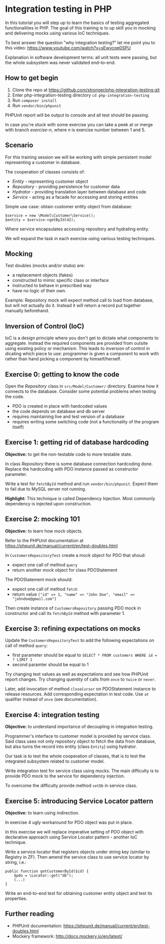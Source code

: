 Integration testing in PHP
==========================

In this tutorial you will step up to learn the basics of testing aggregated functionalities in PHP.
The goal of this training is to up skill you in mocking and delivering mocks using various IoC techniques.

To best answer the question "why integration testing?" let me point you to this video:
https://www.youtube.com/watch?v=sEwvcqe0SPU

Explanation in software development terms: all unit tests were passing, but the whole subsystem was never validated end-to-end.

How to get begin
-----------------

1. Clone the repo at https://github.com/stronger/php-integration-testing.git
2. Enter php-integration-testing directory `cd php-integration-testing`
3. Run `composer install`
4. Run `vendor/bin/phpunit`

PHPUnit report will be output to console and all test should be passing.

In case you're stuck with some exercise you can take a peek at or merge with branch *exercise-n*,
where *n* is exercise number between 1 and 5.

Scenario
--------

For this training session we will be working with simple persistent model representing a customer in database.

The cooperation of classes consists of:
- *Entity* - representing customer object
- *Repository* - providing persistence for customer data
- *Hydrator* - providing translation layer between database and code
- *Service* - acting as a facade for accessing and storing entities

Simple use case: obtain customer entity object from database:
```
$service = new \Model\Customer\Service();
$entity = $service->getById(42);
```

Where service encapsulates accessing repository and hydrating entity.

We will expand the task in each exercise using various testing techniques.

Mocking
-------

Test doubles (mocks and/or stubs) are:
- a replacement objects (fakes)
- constructed to mimic specific class or interface
- instructed to behave in prescribed way
- have no logic of their own.

Example: Repository mock will expect method call to load from database,
but will not actually do it. Instead it will return a record put together manually
beforehand.

Inversion of Control (IoC)
--------------------------

IoC is a design principle where you don't get to dictate what components to aggregate.
Instead the required components are provided from outsite using existing policy or mechanism.
This leads to inversion of control in dicating which piece to use:
programmer is given a component to work with rather than hand picking a component by himself/herself.

Exercise 0: getting to know the code
------------------------------------

Open the *Repository* class in `src/Model/Customer/` directory.
Examine how it connects to the database.
Consider some potential problems when testing the code.

- PDO is created in place with hardcoded values
- the code depends on database and db server
- requires maintaining live and test version of a database
- requires writing some switching code (not a functionality of the program itself)

Exercise 1: getting rid of database hardcoding
----------------------------------------------

**Objective:** to get the non-testable code to more testable state.

In class *Repository* there is some database connection hardcoding done.
Replace the hardcoding with PDO instance passed as constructor parameter.

Write a test for `fetchById` method and run `vendor/bin/phpunit`.
Expect them to fail due to MySQL server not running.

**Highlight:** This technique is called Dependency Injection.
Most commonly dependency is injected upon construction.

Exercise 2: mocking 101
-----------------------

**Objective:** to learn how mock objects.

Refer to the PHPUnit documentation at https://phpunit.de/manual/current/en/test-doubles.html

In `CustomersRepositoryTest` create a mock object for PDO that shoud:
- expect one call of method `query`
- return another mock object for class PDOStatement

The PDOStatement mock should:
- expect one call of method `fetch`
- return value `["id" => 1, "name" => "John Doe", "email" => "johndoe@gmail.com"]`

Then create instance of `CustomersRepository` passing PDO mock in constructor and
call its `fetchById` method with parameter 1.

Exercise 3: refining expectations on mocks
------------------------------------------

Update the `CustomersRepositoryTest` to add the following expectations on call of method `query`:
- first parameter should be equal to `SELECT * FROM customers WHERE id = ? LIMIT 1`
- second paramter should be equal to 1

Try changing test values as well as expectations and see how PHPUnit report changes.
Try changing quentity of calls from `once` to `twice` or `never`.

Later, add invocation of method `closeCursor` on PDOStatement instance to release resources.
Add corresponding expectation in test code. Use `at` qualifier instead of `once` (see documentation).

Exercise 4: integration testing
-------------------------------

**Objective:** to understand importance of decoupling in integration testing.

Programmer's interface to customer model is provided by service class.
Said class uses not only repository object to fetch the data from database,
but also turns the record into entity (class `Entity`) using hydrator.

Our task is to test the whole cooperation of classes, that is to test the integrated
subsystem related to customer model.

Write integration test for service class using mocks.
The main difficulty is to provide PDO mock to the service for dependency injection.

To overcome the difficulty provide method `setDb` in service class.

Exercise 5: introducing Service Locator pattern
-----------------------------------------------

**Objective:** to learn using indirection.

In exercise 4 ugly workaround for PDO object was put in place.

In this exercise we will replace imperative setting of PDO object with declarative approach
using Service Locator pattern - another IoC technique.

Write a service locator that registers objects under string key (similar to Registry in ZF).
Then amend the service class to use service locator by string, i.e.:

```
public function getCustomerById($id) {
	$pdo = \Locator::get("db");
	(...)
}
```

Write an end-to-end test for obtaining customer entity object and test its properties.

Further reading
---------------

- PHPUnit documentation: https://phpunit.de/manual/current/en/test-doubles.html
- Mockery framework: http://docs.mockery.io/en/latest/
